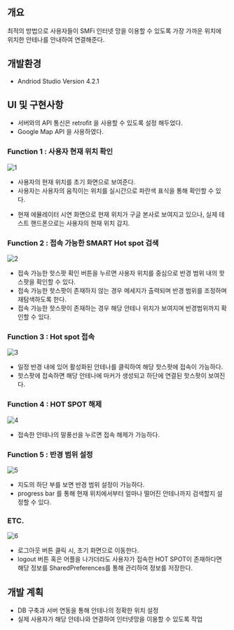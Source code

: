 ## 개요

최적의 방법으로 사용자들이 SMFi 인터넷 망을 이용할 수 있도록 가장 가까운 위치에 위치한 안테나를 안내하여 연결해준다.

## 개발환경

- Andriod Studio Version 4.2.1

## UI 및 구현사항

- 서버와의 API 통신은 retrofit 을 사용할 수 있도록 설정 해두었다.
- Google Map API 을 사용하였다.

### Function 1 : 사용자 현재 위치 확인

![1](https://user-images.githubusercontent.com/70352603/133385868-0fa5497b-3c90-4b71-b6d4-cc6c51e724b1.png)

- 사용자의 현재 위치를 초기 화면으로 보여준다.
- 사용자는 사용자의 움직이는 위치를 실시간으로 파란색 표식을 통해 확인할 수 있다.

* 현재 에뮬레이터 시연 화면으로 현재 위치가 구글 본사로 보여지고 있으나, 실제 테스트 핸드폰으로는 사용자의 현재 위치 감지.

### Function 2 : 접속 가능한 SMART Hot spot 검색

![2](https://user-images.githubusercontent.com/70352603/133385892-03731041-0bd2-4895-8660-5d6a53d74e68.png)

- 접속 가능한 핫스팟 확인 버튼을 누르면 사용자 위치를 중심으로 반경 범위 내의 핫스팟을 확인할 수 있다.
- 접속 가능한 핫스팟이 존재하지 않는 경우 메세지가 출력되며 반경 범위를 조정하며 재탐색하도록 한다.
- 접속 가능한 핫스팟이 존재하는 경우 해당 안테나 위치가 보여지며 반경범위까지 확인할 수 있다.

### Function 3 : Hot spot 접속

![3](https://user-images.githubusercontent.com/70352603/133385923-d46b2364-c496-4452-8685-94ffc730a98d.png)

- 일정 반경 내에 있어 활성화된 안테나를 클릭하여 해당 핫스팟에 접속이 가능하다.
- 핫스팟에 접속하면 해당 안테나에 마커가 생성되고 하단에 연결된 핫스팟이 보여진다.

### Function 4 : HOT SPOT 해제

![4](https://user-images.githubusercontent.com/70352603/133385966-9b6d45f5-e366-4f38-8cd8-628ed82abebe.png)

- 접속한 안테나의 말풍선을 누르면 접속 해제가 가능하다.

### Function 5 : 반경 범위 설정

![5](https://user-images.githubusercontent.com/70352603/133385999-ea310a2e-128a-46d3-9e41-07f22f8a7f57.png)

- 지도의 하단 부를 보면 반경 범위 설정이 가능하다.
- progress bar 를 통해 현재 위치에서부터 얼마나 떨어진 안테나까지 검색할지 설정할 수 있다.

### ETC.

![6](https://user-images.githubusercontent.com/70352603/133386028-cae3c75d-2c2e-403f-b5ee-5294df36a3f6.png)

- 로그아웃 버튼 클릭 시, 초기 화면으로 이동한다.
- logout 버튼 혹은 어플을 나가더라도 사용자가 접속한 HOT SPOT이 존재하다면 해당 정보를 SharedPreferences를 통해 관리하여 정보를 저장한다.

## 개발 계획

- DB 구축과 서버 연동을 통해 안테나의 정확한 위치 설정
- 실제 사용자가 해당 안테나와 연결하여 인터넷망을 이용할 수 있도록 작업
